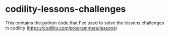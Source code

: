 # codility-lessons-challenges
This contains the python code that I've used to solve the lessons challenges in codility (https://codility.com/programmers/lessons)
